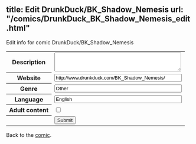 title: Edit DrunkDuck/BK_Shadow_Nemesis
url: "/comics/DrunkDuck_BK_Shadow_Nemesis_edit.html"
---
Edit info for comic DrunkDuck/BK_Shadow_Nemesis

<form name="comic" action="http://gaepostmail.appspot.com/comic/" method="post">
<table class="comicinfo">
<tr>
<th>Description</th><td><textarea name="description" cols="40" rows="3"></textarea></td>
</tr>
<tr>
<th>Website</th><td><input type="text" name="url" value="http://www.drunkduck.com/BK_Shadow_Nemesis/" size="40"/></td>
</tr>
<tr>
<th>Genre</th><td><input type="text" name="genre" value="Other" size="40"/></td>
</tr>
<tr>
<th>Language</th><td><input type="text" name="language" value="English" size="40"/></td>
</tr>
<tr>
<th>Adult content</th><td><input type="checkbox" name="adult" value="adult" /></td>
</tr>
<tr>
<th></th><td>
<input type="hidden" name="comic" value="DrunkDuck_BK_Shadow_Nemesis" />
<input type="submit" name="submit" value="Submit" />
</td>
</tr>
</table>
</form>

Back to the [comic](DrunkDuck_BK_Shadow_Nemesis.html).
